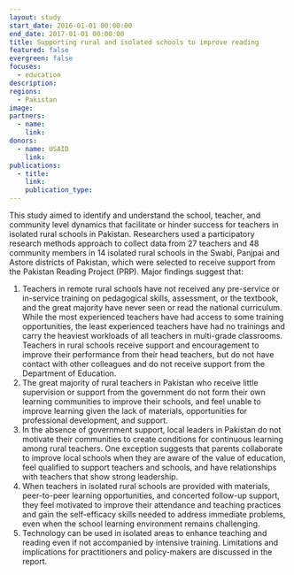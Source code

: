 ```yaml
---
layout: study
start_date: 2016-01-01 00:00:00
end_date: 2017-01-01 00:00:00
title: Supporting rural and isolated schools to improve reading
featured: false
evergreen: false
focuses:
  - education
description:
regions:
  - Pakistan
image:
partners:
  - name:
    link:
donors:
  - name: USAID
    link:
publications:
  - title:
    link:
    publication_type:
---
```


This study aimed to identify and understand the school, teacher, and community level dynamics that facilitate or hinder success for teachers in isolated rural schools in Pakistan. Researchers used a participatory research methods approach to collect data from 27 teachers and 48 community members in 14 isolated rural schools in the Swabi, Panjpai and Astore districts of Pakistan, which were selected to receive support from the Pakistan Reading Project (PRP). Major findings suggest that:

1. Teachers in remote rural schools have not received any pre-service or in-service training on pedagogical skills, assessment, or the textbook, and the great majority have never seen or read the national curriculum. While the most experienced teachers have had access to some training opportunities, the least experienced teachers have had no trainings and carry the heaviest workloads of all teachers in multi-grade classrooms. Teachers in rural schools receive support and encouragement to improve their performance from their head teachers, but do not have contact with other colleagues and do not receive support from the Department of Education.
2. The great majority of rural teachers in Pakistan who receive little supervision or support from the government do not form their own learning communities to improve their schools, and feel unable to improve learning given the lack of materials, opportunities for professional development, and support.
3. In the absence of government support, local leaders in Pakistan do not motivate their communities to create conditions for continuous learning among rural teachers. One exception suggests that parents collaborate to improve local schools when they are aware of the value of education, feel qualified to support teachers and schools, and have relationships with teachers that show strong leadership.&nbsp;
4. When teachers in isolated rural schools are provided with materials, peer-to-peer learning opportunities, and concerted follow-up support, they feel motivated to improve their attendance and teaching practices and gain the self-efficacy skills needed to address immediate problems, even when the school learning environment remains challenging.&nbsp;
5. Technology can be used in isolated areas to enhance teaching and reading even if not accompanied by intensive training. Limitations and implications for practitioners and policy-makers are discussed in the report.